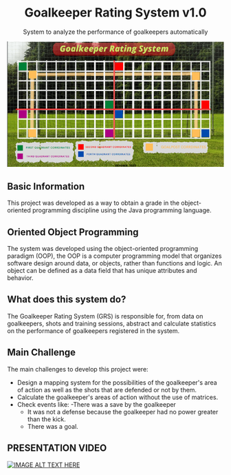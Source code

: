 <!--- mdformat-toc start --slug=github --->

<!---
!!! IF EDITING THE README, ENSURE TO COPY THE WHOLE FILE TO index.md in `/docs/`
--->

<div align="center">

# Goalkeeper Rating System v1.0

System to analyze the performance of goalkeepers automatically

</div>

![Screenshot](/src/grscord.png)

## Basic Information

This project was developed as a way to obtain a grade in the object-oriented programming discipline using the Java programming language.


##  Oriented Object Programming

The system was developed using the object-oriented programming paradigm (OOP), the OOP is a computer programming model that organizes software design around data, or objects, rather than functions and logic. An object can be defined as a data field that has unique attributes and behavior. 

##  What does this system do?

The Goalkeeper Rating System (GRS) is responsible for, from data on goalkeepers, shots and training sessions, abstract and calculate statistics on the performance of goalkeepers registered in the system.

##  Main Challenge
The main challenges to develop this project were:
- Design a mapping system for the possibilities of the goalkeeper's area of action as well as the shots that are defended or not by them.
- Calculate the goalkeeper's areas of action without the use of matrices.
- Check events like:
  -There was a save by the goalkeeper
  - It was not a defense because the goalkeeper had no power greater than the kick.
  - There was a goal.
  
  
## PRESENTATION VIDEO

[![IMAGE ALT TEXT HERE](https://img.youtube.com/vi/ZiIitmrKbmU/0.jpg)](https://www.youtube.com/watch?v=ZiIitmrKbmU)

